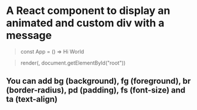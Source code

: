 # A React component to display an animated and custom div with a message


> const App = () => <Showo> Hi World </Showo>

> render(<App/>, document.getElementById("root"))

## You can add bg (background), fg (foreground), br (border-radius), pd (padding), fs (font-size) and ta (text-align)

